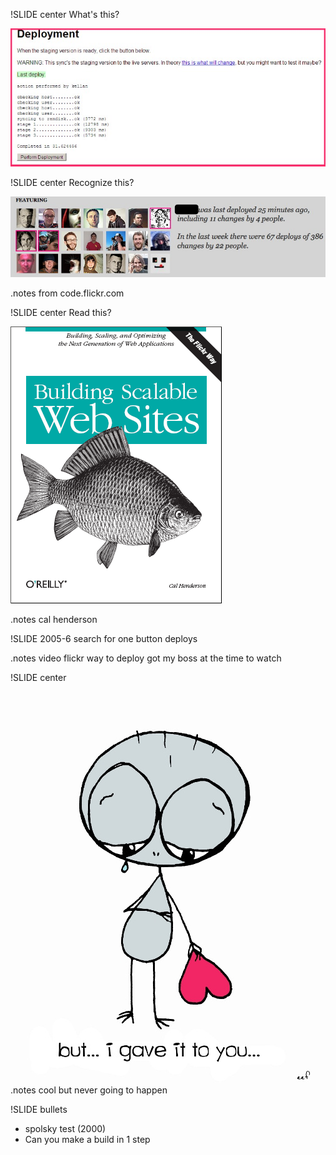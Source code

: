 !SLIDE center
What's this?

![one button deploy](one-button-deploy.jpg)

!SLIDE center
Recognize this?

![flickr deploy](flickr-blacked-out.jpg)

.notes from code.flickr.com

!SLIDE center
Read this?

![flickr deploy](cover_large.png)

.notes cal henderson

!SLIDE 
2005-6 search for one button deploys 

.notes video flickr way to deploy
got my boss at the time to watch

!SLIDE center 
![but-i-gave-it-too-you](but-i-gave-it-to-you.jpg)
.notes cool but never going to happen

!SLIDE bullets
* spolsky test (2000)
* Can you make a build in 1 step
